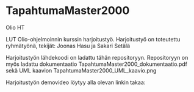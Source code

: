 # TapahtumaMaster2000
Olio HT

LUT Olio-ohjelmoinnin kurssin harjoitustyö. Harjoitustyö on toteutettu ryhmätyönä, tekijät: Joonas Hasu ja Sakari Setälä 

Harjoitustyön lähdekoodi on ladattu tähän repositoryyn. Repositoryyn on myös ladattu dokumentaatio TapahtumaMaster2000_dokumentaatio.pdf 
sekä UML kaavion TapahtumaMaster2000_UML_kaavio.png

Harjoitustyön demovideo löytyy alla olevan linkin takaa:
